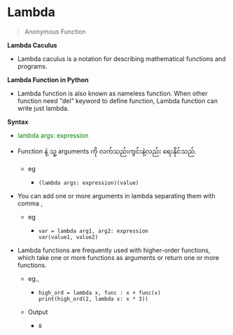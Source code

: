 # Lambda
> Anonymous Function

**Lambda Caculus**
  - Lambda caculus is a notation for describing mathematical functions and programs.

**Lambda Function in Python**
  - Lambda function is also known as nameless function.
  When other function need "del" keyword to define function, Lambda function can write just lambda.

**Syntax**
  - <span style="color:green">lambda args: expression</span>

  - Function နဲ့ သူ့ arguments ကို လက်သည်းကွင်းနဲ့လည်း ရေးနိုင်သည်.
    + eg
      
      * `(lambda args: expression)(value)`
  - You can add one or more arguments in lambda separating them with comma ,
    + eg

      * ```
        var = lambda arg1, arg2: expression
        var(value1, value2)
        ```

  - Lambda functions are frequently used with higher-order functions, which take one or more functions as arguments or return one or more functions.
    + eg.,

      * ```
        high_ord = lambda x, func : x + func(x)
        print(high_ord(2, lambda x: x * 3))
        ```
    + Output

      * ```
        8
        ```

